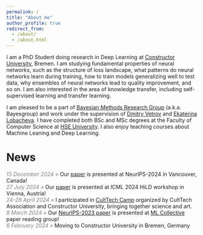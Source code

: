 ```yaml
---
permalink: /
title: "About me"
author_profile: true
redirect_from: 
  - /about/
  - /about.html
---
```


I am a PhD Student doing research in Deep Learning 
at [Constructor University](https://constructor.university/), Bremen.
I am studying fundamental properties of neural networks,
such as the structure of loss landscape,
what patterns do neural networks learn during training,
how to train models generalizing well to test data,
why ensembles of neural networks lead to quality improvement, and so on.
I am also interested in the area of knowledge transfer,
including self-supervised learning and transfer learning.

I am pleased to be a part of
[Bayesian Methods Research Group](https://bayesgroup.org/) (a.k.a. Bayesgroup)
and work under the supervision of
[Dmitry Vetrov](https://scholar.google.com/citations?user=7HU0UoUAAAAJ&hl=en)
and [Ekaterina Lobacheva](https://tipt0p.github.io/).
I have completed both BSc and MSc degrees at
the Faculty of Computer Science at [HSE University](https://cs.hse.ru/en/).
I also enjoy teaching courses about Machine Leaning and Deep Learning.

# News

<span style="color:gray;font-style:italic">13 December 2024 »</span>
Our [paper](https://isadrtdinov.github.io/publication/2024-where-do-large-lrs)
is presented at NeurIPS-2024 in Vancouver, Canada! <br>
<span style="color:gray;font-style:italic">27 July 2024 »</span>
Our [paper](https://isadrtdinov.github.io/publication/2024-large-lrs-features)
is presented at ICML 2024 HiLD workshop in Vienna, Austria! <br>
<span style="color:gray;font-style:italic">24-28 April 2024 »</span>
I participated in [CultTech Camp](https://culttech.at/culttech-camp) organized by CultTech
Association and Constructor University, bringing together science and art. <br>
<span style="color:gray;font-style:italic">8 March 2024 »</span>
Our [NeurIPS-2023 paper](https://isadrtdinov.github.io/publication/2023-to-stay-or-not-to-stay)
is presented at [ML Collective](https://mlcollective.org/dlct/) paper reading group! <br>
<span style="color:gray;font-style:italic">6 February 2024 »</span>
Moving to Constructor University in Bremen, Germany